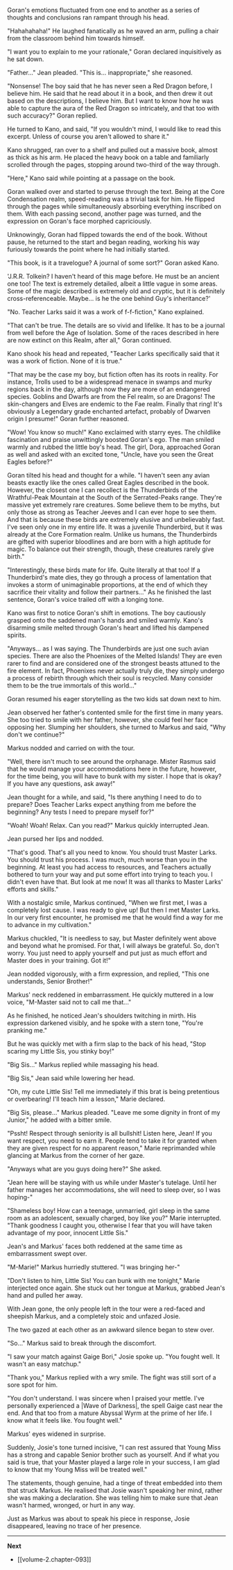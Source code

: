 
Goran's emotions fluctuated from one end to another as a series of thoughts and conclusions ran rampant through his head.

"Hahahahaha!" He laughed fanatically as he waved an arm, pulling a chair from the classroom behind him towards himself.

"I want you to explain to me your rationale," Goran declared inquisitively as he sat down.

"Father..." Jean pleaded. "This is... inappropriate," she reasoned.

"Nonsense! The boy said that he has never seen a Red Dragon before, I believe him. He said that he read about it in a book, and then drew it out based on the descriptions, I believe him. But I want to know how he was able to capture the aura of the Red Dragon so intricately, and that too with such accuracy?" Goran replied.

He turned to Kano, and said, "If you wouldn't mind, I would like to read this excerpt. Unless of course you aren't allowed to share it."

Kano shrugged, ran over to a shelf and pulled out a massive book, almost as thick as his arm. He placed the heavy book on a table and familiarly scrolled through the pages, stopping around two-third of the way through.

"Here," Kano said while pointing at a passage on the book.

Goran walked over and started to peruse through the text. Being at the Core Condensation realm, speed-reading was a trivial task for him. He flipped through the pages while simultaneously absorbing everything inscribed on them. With each passing second, another page was turned, and the expression on Goran's face morphed capriciously.

Unknowingly, Goran had flipped towards the end of the book. Without pause, he returned to the start and began reading, working his way furiously towards the point where he had initially started.

"This book, is it a travelogue? A journal of some sort?" Goran asked Kano.

'J.R.R. Tolkein? I haven't heard of this mage before. He must be an ancient one too! The text is extremely detailed, albeit a little vague in some areas. Some of the magic described is extremely old and cryptic, but it is definitely cross-referenceable. Maybe... is he the one behind Guy's inheritance?'

"No. Teacher Larks said it was a work of f-f-fiction," Kano explained.

"That can't be true. The details are so vivid and lifelike. It has to be a journal from well before the Age of Isolation. Some of the races described in here are now extinct on this Realm, after all," Goran continued.

Kano shook his head and repeated, "Teacher Larks specifically said that it was a work of fiction. None of it is true."

"That may be the case my boy, but fiction often has its roots in reality. For instance, Trolls used to be a widespread menace in swamps and murky regions back in the day, although now they are more of an endangered species. Goblins and Dwarfs are from the Fel realm, so are Dragons! The skin-changers and Elves are endemic to the Fae realm. Finally that ring! It's obviously a Legendary grade enchanted artefact, probably of Dwarven origin I presume!" Goran further reasoned.

"Wow! You know so much!" Kano exclaimed with starry eyes. The childlike fascination and praise unwittingly boosted Goran's ego. The man smiled warmly and rubbed the little boy's head. The girl, Dora, approached Goran as well and asked with an excited tone, "Uncle, have you seen the Great Eagles before?"

Goran tilted his head and thought for a while. "I haven't seen any avian beasts exactly like the ones called Great Eagles described in the book. However, the closest one I can recollect is the Thunderbirds of the Wrathful-Peak Mountain at the South of the Serrated-Peaks range. They're massive yet extremely rare creatures. Some believe them to be myths, but only those as strong as Teacher Jeeves and I can ever hope to see them. And that is because these birds are extremely elusive and unbelievably fast. I've seen only one in my entire life. It was a juvenile Thunderbird, but it was already at the Core Formation realm. Unlike us humans, the Thunderbirds are gifted with superior bloodlines and are born with a high aptitude for magic. To balance out their strength, though, these creatures rarely give birth."

"Interestingly, these birds mate for life. Quite literally at that too! If a Thunderbird's mate dies, they go through a process of lamentation that invokes a storm of unimaginable proportions, at the end of which they sacrifice their vitality and follow their partners..." As he finished the last sentence, Goran's voice trailed off with a longing tone.

Kano was first to notice Goran's shift in emotions. The boy cautiously grasped onto the saddened man's hands and smiled warmly. Kano's disarming smile melted through Goran's heart and lifted his dampened spirits.

"Anyways... as I was saying. The Thunderbirds are just one such avian species. There are also the Phoenixes of the Melted Islands! They are even rarer to find and are considered one of the strongest beasts attuned to the fire element. In fact, Phoenixes never actually truly die, they simply undergo a process of rebirth through which their soul is recycled. Many consider them to be the true immortals of this world..."

Goran resumed his eager storytelling as the two kids sat down next to him.

Jean observed her father's contented smile for the first time in many years. She too tried to smile with her father, however, she could feel her face opposing her. Slumping her shoulders, she turned to Markus and said, "Why don't we continue?"

Markus nodded and carried on with the tour.

"Well, there isn't much to see around the orphanage. Mister Rasmus said that he would manage your accommodations here in the future, however, for the time being, you will have to bunk with my sister. I hope that is okay? If you have any questions, ask away!"

Jean thought for a while, and said, "Is there anything I need to do to prepare? Does Teacher Larks expect anything from me before the beginning? Any tests I need to prepare myself for?"

"Woah! Woah! Relax. Can you read?" Markus quickly interrupted Jean.

Jean pursed her lips and nodded.

"That's good. That's all you need to know. You should trust Master Larks. You should trust his process. I was much, much worse than you in the beginning. At least you had access to resources, and Teachers actually bothered to turn your way and put some effort into trying to teach you. I didn't even have that. But look at me now! It was all thanks to Master Larks' efforts and skills."

With a nostalgic smile, Markus continued, "When we first met, I was a completely lost cause. I was ready to give up! But then I met Master Larks. In our very first encounter, he promised me that he would find a way for me to advance in my cultivation."

Markus chuckled, "It is needless to say, but Master definitely went above and beyond what he promised. For that, I will always be grateful. So, don't worry. You just need to apply yourself and put just as much effort and Master does in your training. Got it!"

Jean nodded vigorously, with a firm expression, and replied, "This one understands, Senior Brother!"

Markus' neck reddened in embarrassment. He quickly muttered in a low voice, "M-Master said not to call me that..."

As he finished, he noticed Jean's shoulders twitching in mirth. His expression darkened visibly, and he spoke with a stern tone, "You're pranking me."

But he was quickly met with a firm slap to the back of his head, "Stop scaring my Little Sis, you stinky boy!"

"Big Sis..." Markus replied while massaging his head.

"Big Sis," Jean said while lowering her head.

"Oh, my cute Little Sis! Tell me immediately if this brat is being pretentious or overbearing! I'll teach him a lesson," Marie declared.

"Big Sis, please..." Markus pleaded. "Leave me some dignity in front of my Junior," he added with a bitter smile.

"Pssht! Respect through seniority is all bullshit! Listen here, Jean! If you want respect, you need to earn it. People tend to take it for granted when they are given respect for no apparent reason," Marie reprimanded while glancing at Markus from the corner of her gaze.

"Anyways what are you guys doing here?" She asked.

"Jean here will be staying with us while under Master's tutelage. Until her father manages her accommodations, she will need to sleep over, so I was hoping-"

"Shameless boy! How can a teenage, unmarried, girl sleep in the same room as an adolescent, sexually charged, boy like you?" Marie interrupted. "Thank goodness I caught you, otherwise I fear that you will have taken advantage of my poor, innocent Little Sis."

Jean's and Markus' faces both reddened at the same time as embarrassment swept over.

"M-Marie!" Markus hurriedly stuttered. "I was bringing her-"

"Don't listen to him, Little Sis! You can bunk with me tonight," Marie interjected once again. She stuck out her tongue at Markus, grabbed Jean's hand and pulled her away.

With Jean gone, the only people left in the tour were a red-faced and sheepish Markus, and a completely stoic and unfazed Josie.

The two gazed at each other as an awkward silence began to stew over.

"So..." Markus said to break through the discomfort.

"I saw your match against Gaige Bori," Josie spoke up. "You fought well. It wasn't an easy matchup."

"Thank you," Markus replied with a wry smile. The fight was still sort of a sore spot for him.

"You don't understand. I was sincere when I praised your mettle. I've personally experienced a |Wave of Darkness|, the spell Gaige cast near the end. And that too from a mature Abyssal Wyrm at the prime of her life. I know what it feels like. You fought well."

Markus' eyes widened in surprise.

Suddenly, Josie's tone turned incisive, "I can rest assured that Young Miss has a strong and capable Senior brother such as yourself. And if what you said is true, that your Master played a large role in your success, I am glad to know that my Young Miss will be treated well."

The statements, though genuine, had a tinge of threat embedded into them that struck Markus. He realised that Josie wasn't speaking her mind, rather she was making a declaration. She was telling him to make sure that Jean wasn't harmed, wronged, or hurt in any way.

Just as Markus was about to speak his piece in response, Josie disappeared, leaving no trace of her presence.

____

**Next**
* [[volume-2.chapter-093]]